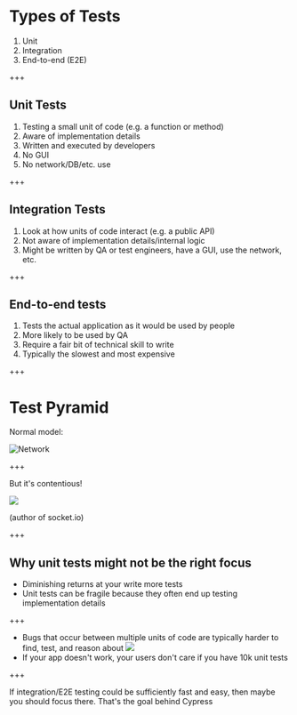 # Types of Tests

1. Unit
1. Integration
1. End-to-end (E2E)

+++

## Unit Tests

1. Testing a small unit of code (e.g. a function or method)
1. Aware of implementation details
1. Written and executed by developers
1. No GUI
1. No network/DB/etc. use

+++

## Integration Tests

1. Look at how units of code interact (e.g. a public API)
1. Not aware of implementation details/internal logic
1. Might be written by QA or test engineers, have a GUI, use the network, etc.

+++

## End-to-end tests

1. Tests the actual application as it would be used by people
1. More likely to be used by QA
1. Require a fair bit of technical skill to write
1. Typically the slowest and most expensive

+++

# Test Pyramid

Normal model:

![Network](https://automationpanda.files.wordpress.com/2017/10/the-testing-pyramid.png?w=620)

+++

But it's contentious!

![](https://www.dropbox.com/s/tsjxri6u3ndhkhn/testing-rauchg.png?raw=1)

(author of socket.io)

+++

## Why unit tests might not be the right focus

- Diminishing returns at your write more tests
- Unit tests can be fragile because they often end up testing implementation details

+++

- Bugs that occur between multiple units of code are typically harder to find, test, and reason about
![](https://cdn-images-1.medium.com/max/1600/0*eCs8GoVZVksoQtQx.gif)
- If your app doesn't work, your users don't care if you have 10k unit tests

+++

If integration/E2E testing could be sufficiently fast and easy, then maybe you should focus there. That's the goal behind Cypress